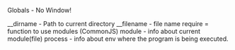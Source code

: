 Globals - No Window!

__dirname - Path to current directory
__filename - file name
require = function to use modules (CommonJS)
module - info about current module(file)
process - info about env where the program is being executed.
